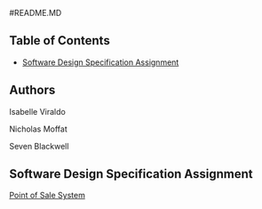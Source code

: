 #README.MD

## Table of Contents
- [Software Design Specification Assignment](#software-design-specification-assignment)

## Authors
Isabelle Viraldo

Nicholas Moffat

Seven Blackwell


## Software Design Specification Assignment

[Point of Sale System](https://github.com/isabelleviraldo/CS250-F24-15/blob/main/software-design-specification-assignment/point-of-sale-system.md)
